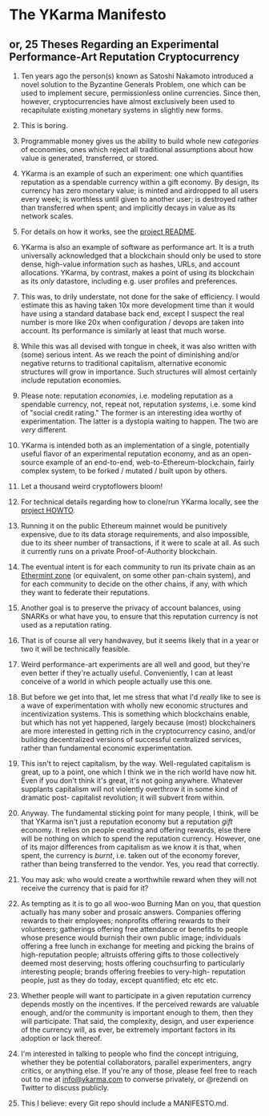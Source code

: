 
The YKarma Manifesto
====================

or, 25 Theses Regarding an Experimental Performance-Art Reputation Cryptocurrency
---------------------------------------------------------------------------------

1. Ten years ago the person(s) known as Satoshi Nakamoto introduced a novel
solution to the Byzantine Generals Problem, one which can be used to
implement secure, permissionless online currencies. Since then, however,
cryptocurrencies have almost exclusively been used to recapitulate existing
monetary systems in slightly new forms.

2. This is boring.

3. Programmable money gives us the ability to build whole new _categories_
of economies, ones which reject all traditional assumptions about how value
is generated, transferred, or stored.

4. YKarma is an example of such an experiment: one which quantifies reputation
as a spendable currency within a gift economy. By design, its currency has zero
monetary value; is minted and airdropped to all users every week; is worthless
until given to another user; is destroyed rather than transferred when spent;
and implicitly decays in value as its network scales.

5. For details on how it works, see the [project README](./README.md).

6. YKarma is also an example of software as performance art. It is a truth
universally acknowledged that a blockchain should only be used to store
dense, high-value information such as hashes, URLs, and account allocations.
YKarma, by contrast, makes a point of using its blockchain as its _only_
datastore, including e.g. user profiles and preferences.

7. This was, to drily understate, not done for the sake of efficiency. I would
estimate this as having taken 10x more development time than it would have
using a standard database back end, except I suspect the real number is more
like 20x when configuration / devops are taken into account. Its performance
is similarly at least that much worse.

8. While this was all devised with tongue in cheek, it was also written with
(some) serious intent. As we reach the point of diminishing and/or negative
returns to traditional capitalism, alternative economic structures will grow in
importance. Such structures will almost certainly include reputation economies.

9. Please note: reputation _economies_, i.e. modeling reputation as a spendable
currency, not, repeat not, reputation _systems_, i.e. some kind of "social
credit rating." The former is an interesting idea worthy of experimentation.
The latter is a dystopia waiting to happen. The two are _very_ different.

10. YKarma is intended both as an implementation of a single, potentially
useful flavor of an experimental reputation economy, and as an open-source
example of an end-to-end, web-to-Ethereum-blockchain, fairly complex system,
to be forked / mutated / built upon by others.

11. Let a thousand weird cryptoflowers bloom!

12. For technical details regarding how to clone/run YKarma locally, see the
[project HOWTO](./HOWTO.md).

13. Running it on the public Ethereum mainnet would be punitively expensive,
due to its data storage requirements, and also impossible, due to its sheer
number of transactions, if it were to scale at all. As such it currently runs
on a private Proof-of-Authority blockchain.

14. The eventual intent is for each community to run its private chain as an
[Ethermint zone](https://blog.cosmos.network/a-beginners-guide-to-ethermint-38ee15f8a6f4)
(or equivalent, on some other pan-chain system), and for each community to
decide on the other chains, if any, with which they want to federate their
reputations.

15. Another goal is to preserve the privacy of account balances, using SNARKs
or what have you, to ensure that this reputation currency is not used as a
reputation rating.

16. That is of course all very handwavey, but it seems likely that in a year or
two it will be technically feasible.

17. Weird performance-art experiments are all well and good, but they're even
better if they're actually useful. Conveniently, I can at least conceive of a
world in which people actually use this one.

18. But before we get into that, let me stress that what I'd _really_ like to
see is a wave of experimentation with wholly new economic structures and
incentivization systems. This is something which blockchains enable, but which
has not yet happened, largely because (most) blockchainers are more interested
in getting rich in the cryptocurrency casino, and/or building decentralized
versions of successful centralized services, rather than fundamental economic
experimentation.

19. This isn't to reject capitalism, by the way. Well-regulated capitalism is
great, up to a point, one which I think we in the rich world have now hit. Even
if you don't think it's great, it's not going anywhere. Whatever supplants
capitalism will not violently overthrow it in some kind of dramatic post-
capitalist revolution; it will subvert from within.

20. Anyway. The fundamental sticking point for many people, I think, will be
that YKarma isn't just a reputation economy but a reputation _gift_ economy. It
relies on people creating and offering rewards, else there will be nothing on
which to spend the reputation currency. However, one of its major differences
from capitalism as we know it is that, when spent, the currency is _burnt_,
i.e. taken out of the economy forever, rather than being transferred to the
vendor. Yes, you read that correctly.

21. You may ask: who would create a worthwhile reward when they will not
receive the currency that is paid for it?

22. As tempting as it is to go all woo-woo Burning Man on you, that question
actually has many sober and prosaic answers. Companies offering rewards to
their employees; nonprofits offering rewards to their volunteers; gatherings
offering free attendance or benefits to people whose presence would burnish
their own public image; individuals offering a free lunch in exchange for
meeting and picking the brains of high-reputation people; altruists offering
gifts to those collectively deemed most deserving; hosts offering couchsurfing
to particularly interesting people; brands offering freebies to very-high-
reputation people, just as they do today, except quantified; etc etc etc.

23. Whether people will want to participate in a given reputation currency
depends mostly on the incentives. If the perceived rewards are valuable enough,
and/or the community is important enough to them, then they will participate.
That said, the complexity, design, and user experience of the currency will, as
ever, be extremely important factors in its adoption or lack thereof.

24. I'm interested in talking to people who find the concept intriguing,
whether they be potential collaborators, parallel experimenters, angry critics,
or anything else. If you're any of those, please feel free to reach out to me
at info@ykarma.com to converse privately, or @rezendi on Twitter to discuss
publicly.

25. This I believe: every Git repo should include a MANIFESTO.md.
